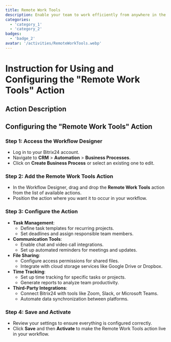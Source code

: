 ```yaml
---
title: Remote Work Tools
description: Enable your team to work efficiently from anywhere in the world.
categories: 
  - 'category_1'
  - 'category_2'
badges: 
  - 'badge_2'
avatar: '/activities/RemoteWorkTools.webp'
---
```

# Instruction for Using and Configuring the "Remote Work Tools" Action

## Action Description

## **Configuring the "Remote Work Tools" Action**

### Step 1: Access the Workflow Designer
- Log in to your Bitrix24 account.
- Navigate to **CRM** > **Automation** > **Business Processes**.
- Click on **Create Business Process** or select an existing one to edit.

### Step 2: Add the Remote Work Tools Action
- In the Workflow Designer, drag and drop the **Remote Work Tools** action from the list of available actions.
- Position the action where you want it to occur in your workflow.

### Step 3: Configure the Action
- **Task Management**:
  - Define task templates for recurring projects.
  - Set deadlines and assign responsible team members.
- **Communication Tools**:
  - Enable chat and video call integrations.
  - Set up automated reminders for meetings and updates.
- **File Sharing**:
  - Configure access permissions for shared files.
  - Integrate with cloud storage services like Google Drive or Dropbox.
- **Time Tracking**:
  - Set up time tracking for specific tasks or projects.
  - Generate reports to analyze team productivity.
- **Third-Party Integrations**:
  - Connect Bitrix24 with tools like Zoom, Slack, or Microsoft Teams.
  - Automate data synchronization between platforms.

### Step 4: Save and Activate
- Review your settings to ensure everything is configured correctly.
- Click **Save** and then **Activate** to make the Remote Work Tools action live in your workflow.
